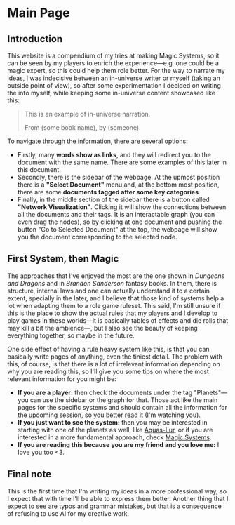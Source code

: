 # Main Page
## Introduction
This website is a compendium of my tries at making Magic Systems, so it can be seen by my players to enrich the experience—e.g. one could be a magic expert, so this could help them role better. For the way to narrate my ideas, I was indecisive between an in-universe writer or myself (taking an outside point of view), so after some experimentation I decided on writing the info myself, while keeping some in-universe content showcased like this:

 >This is an example of in-universe narration.
 >
 >	From (some book name), by (someone). 		

To navigate through the information, there are several options:
- Firstly, many **words show as links**, and they will redirect you to the document with the same name. There are some examples of this later in this document.
- Secondly, there is the sidebar of the webpage. At the upmost position there is a **"Select Document"** menu and, at the bottom most position, there are some **documents tagged after some key categories**.
- Finally, in the middle section of the sidebar there is a button called **"Network Visualization"**. Clicking it will show the connections between all the documents and their tags. It is an interactable graph (you can even drag the nodes), so by clicking at one document and pushing the button "Go to Selected Document" at the top, the webpage will show you the document corresponding to the selected node.

## First System, then Magic
The approaches that I've enjoyed the most are the one shown in *Dungeons and Dragons* and in *Brandon Sanderson* fantasy books. In them, there is structure, internal laws and one can actually understand it to a certain extent, specially in the later, and I believe that those kind of systems help a lot when adapting them to a role game ruleset. This said, I'm still unsure if this is the place to show the actual rules that my players and I develop to play games in these worlds—it is basically tables of effects and die rolls that may kill a bit the ambience—, but I also see the beauty of keeping everything together, so maybe in the future.

One side effect of having a rule heavy system like this, is that you can basically write pages of anything, even the tiniest detail. The problem with this, of course, is that there is a lot of irrelevant information depending on why you are reading this, so I'll give you some tips on where the most relevant information for you might be:
+ **If you are a player:** then check the documents under the tag "Planets"—you can use the sidebar or the graph for that. Those act like the main pages for the specific systems and should contain all the information for the upcoming session, so you better read it (I'm watching you).
+ **If you just want to see the system:** then you may be interested in starting with one of the planets as well, like <a href='#' class='note-link' data-id='Aquas-Lur' onclick="Shiny.setInputValue('linked_doc_click', 'Aquas-Lur', {priority: 'event'}); return false;">Aquas-Lur</a>, or if you are interested in a more fundamental approach, check <a href='#' class='note-link' data-id='Magic Systems' onclick="Shiny.setInputValue('linked_doc_click', 'Magic Systems', {priority: 'event'}); return false;">Magic Systems</a>.
+ **If you are reading this because you are my friend and you love me:** I love you too <3.

## Final note
This is the first time that I'm writing my ideas in a more professional way, so I expect that with time I'll be able to express them better. Another thing that I expect to see are typos and grammar mistakes, but that is a consequence of refusing to use AI for my creative work.
